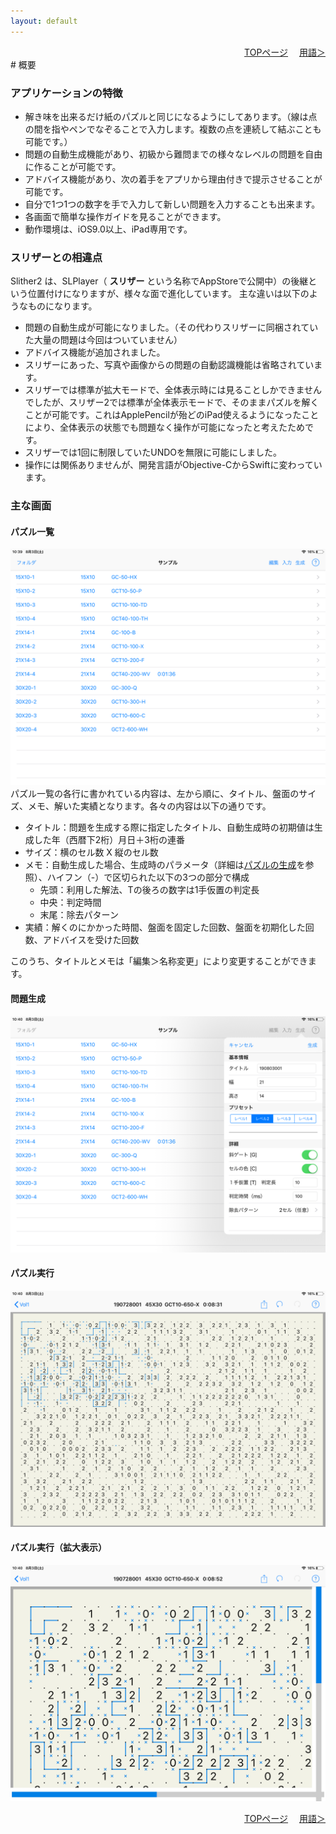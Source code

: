 ```yaml
---
layout: default
---
```


<div style="text-align: right;">
<a href="./index.html">TOPページ</a>　 <a href="./terms.html">用語＞</a>
</div>
# 概要

### アプリケーションの特徴 

* 解き味を出来るだけ紙のパズルと同じになるようにしてあります。（線は点の間を指やペンでなぞることで入力します。複数の点を連続して結ぶことも可能です。）
* 問題の自動生成機能があり、初級から難問までの様々なレベルの問題を自由に作ることが可能です。
* アドバイス機能があり、次の着手をアプリから理由付きで提示させることが可能です。
* 自分で1つ1つの数字を手で入力して新しい問題を入力することも出来ます。
* 各画面で簡単な操作ガイドを見ることができます。
* 動作環境は、iOS9.0以上、iPad専用です。

### スリザーとの相違点

Slither2 は、SLPlayer（ **スリザー** という名称でAppStoreで公開中）の後継という位置付けになりますが、様々な面で進化しています。
主な違いは以下のようなものになります。

* 問題の自動生成が可能になりました。（その代わりスリザーに同梱されていた大量の問題は今回はついていません）
* アドバイス機能が追加されました。
* スリザーにあった、写真や画像からの問題の自動認識機能は省略されています。
* スリザーでは標準が拡大モードで、全体表示時には見ることしかできませんでしたが、スリザー2では標準が全体表示モードで、そのままパズルを解くことが可能です。これはApplePencilが殆どのiPad使えるようになったことにより、全体表示の状態でも問題なく操作が可能になったと考えたためです。
* スリザーでは1回に制限していたUNDOを無限に可能にしました。
* 操作には関係ありませんが、開発言語がObjective-CからSwiftに変わっています。

### 主な画面

#### パズル一覧
![Puzzles](images/PuzzlesView.png)
パズル一覧の各行に書かれている内容は、左から順に、タイトル、盤面のサイズ、メモ、解いた実績となります。各々の内容は以下の通りです。
- タイトル：問題を生成する際に指定したタイトル、自動生成時の初期値は生成した年（西暦下2桁）月日＋3桁の連番
- サイズ：横のセル数 X 縦のセル数
- メモ：自動生成した場合、生成時のパラメータ（詳細は[パズルの生成](./generation.html)を参照）、ハイフン（-）で区切られた以下の3つの部分で構成
  - 先頭：利用した解法、Tの後ろの数字は1手仮置の判定長
  - 中央：判定時間
  - 末尾：除去パターン
- 実績：解くのにかかった時間、盤面を固定した回数、盤面を初期化した回数、アドバイスを受けた回数  

このうち、タイトルとメモは「編集＞名称変更」により変更することができます。

#### 問題生成
![Generate](images/GenerateView.png)

#### パズル実行
![Play](images/PlayView.png)

#### パズル実行（拡大表示）
![PlayZoom](images/PlayViewZoom.png)

<div style="text-align: right;">
<a href="./index.html">TOPページ</a>　 <a href="./terms.html">用語＞</a>
</div>
